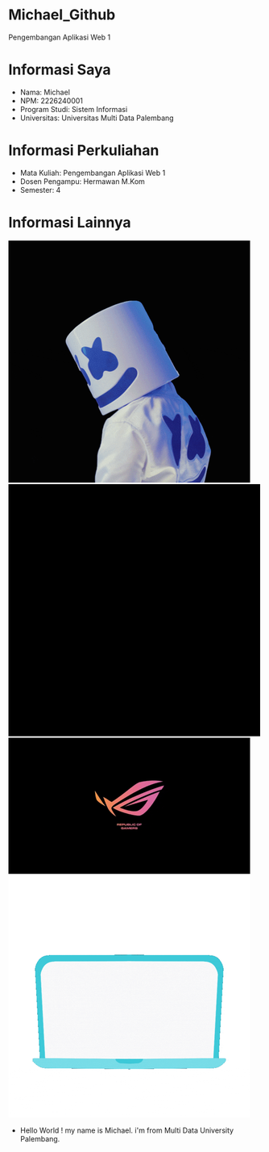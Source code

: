 # Michael_Github
 Pengembangan Aplikasi Web 1
# Informasi Saya

- Nama: Michael
- NPM: 2226240001
- Program Studi: Sistem  Informasi
- Universitas: Universitas Multi Data Palembang

# Informasi Perkuliahan

- Mata Kuliah: Pengembangan Aplikasi Web 1
- Dosen Pengampu: Hermawan M.Kom
- Semester: 4

# Informasi Lainnya
  ![GIF Example](https://github.com/michaelaero21/Michael_Github/blob/main/giphy.gif)
  ![GIF Example](https://github.com/michaelaero21/Michael_Github/blob/main/rog1.gif)
  ![GIF Example](https://github.com/michaelaero21/Michael_Github/blob/main/rog2.gif)
  ![GIF Example](https://github.com/michaelaero21/Michael_Github/blob/main/helloworld.gif)
  
  
  - Hello World ! my name is Michael. i'm from Multi Data University Palembang.
